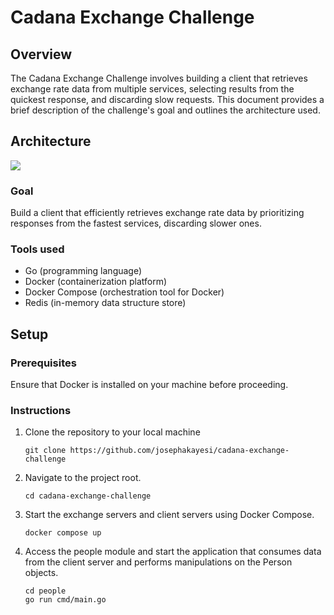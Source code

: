 # Cadana Exchange Challenge

## Overview

The Cadana Exchange Challenge involves building a client that retrieves exchange rate data from multiple services, selecting results from the quickest response, and discarding slow requests. This document provides a brief description of the challenge's goal and outlines the architecture used.

## Architecture

![](https://res.cloudinary.com/tutcan/image/upload/v1707426613/general/Cadana_Architecture.png)

### Goal

Build a client that efficiently retrieves exchange rate data by prioritizing responses from the fastest services, discarding slower ones.

### Tools used

- Go (programming language)
- Docker (containerization platform)
- Docker Compose (orchestration tool for Docker)
- Redis (in-memory data structure store)

## Setup

### Prerequisites

Ensure that Docker is installed on your machine before proceeding.

### Instructions

1. Clone the repository to your local machine

   ```
   git clone https://github.com/josephakayesi/cadana-exchange-challenge
   ```

2. Navigate to the project root.

   ```
   cd cadana-exchange-challenge
   ```

3. Start the exchange servers and client servers using Docker Compose.

   ```
   docker compose up
   ```

4. Access the people module and start the application that consumes data from the client server and performs manipulations on the Person objects.

   ```
   cd people
   go run cmd/main.go
   ```
